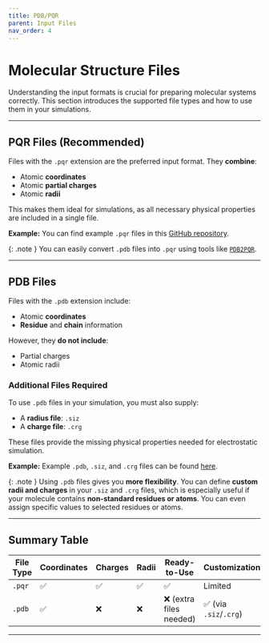 ```yaml
--- 
title: PDB/PQR
parent: Input Files
nav_order: 4
---
```



# Molecular Structure Files

Understanding the input formats is crucial for preparing molecular systems correctly. This section introduces the supported file types and how to use them in your simulations.

---

## PQR Files (Recommended)

Files with the `.pqr` extension are the preferred input format. They **combine**:

- Atomic **coordinates**
- Atomic **partial charges**
- Atomic **radii**

This makes them ideal for simulations, as all necessary physical properties are included in a single file.

**Example:** You can find example `.pqr` files in this [GitHub repository](https://github.com/vdiflorio/NextGenPB/tree/main/data).

{: .note }
You can easily convert `.pdb` files into `.pqr` using tools like [`PDB2PQR`](https://server.poissonboltzmann.org/pdb2pqr).

---

## PDB Files

Files with the `.pdb` extension include:

- Atomic **coordinates**
- **Residue** and **chain** information

However, they **do not include**:

- Partial charges  
- Atomic radii 

### Additional Files Required

To use `.pdb` files in your simulation, you must also supply:

- A **radius file**: `.siz`  
- A **charge file**: `.crg`

These files provide the missing physical properties needed for electrostatic simulation.

**Example:** Example `.pdb`, `.siz`, and `.crg` files can be found [here](https://github.com/vdiflorio/NextGenPB/tree/main/data).

{: .note }
Using `.pdb` files gives you **more flexibility**. You can define **custom radii and charges** in your `.siz` and `.crg` files, which is especially useful if your molecule contains **non-standard residues or atoms**. You can even assign specific values to selected residues or atoms.

---

## Summary Table

| File Type | Coordinates | Charges | Radii | Ready-to-Use | Customization |
|-----------|-------------|---------|-------|---------------|----------------|
| `.pqr`    | ✅          | ✅      | ✅    | ✅            | Limited        |
| `.pdb`    | ✅          | ❌      | ❌    | ❌ (extra files needed) | ✅ (via `.siz`/`.crg`) |

---
